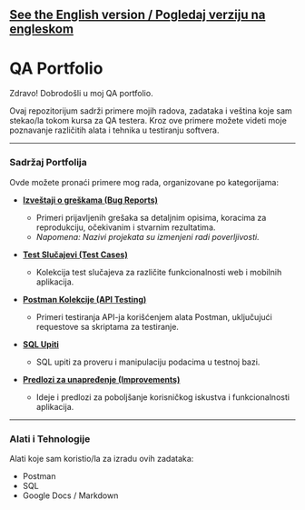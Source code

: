 [See the English version / Pogledaj verziju na engleskom](README.md)
---
# QA Portfolio 

Zdravo! Dobrodošli u moj QA portfolio.

Ovaj repozitorijum sadrži primere mojih radova, zadataka i veština koje sam stekao/la tokom kursa za QA testera. Kroz ove primere možete videti moje poznavanje različitih alata i tehnika u testiranju softvera.

---

###  Sadržaj Portfolija

Ovde možete pronaći primere mog rada, organizovane po kategorijama:

* **[Izveštaji o greškama (Bug Reports)](./bug-reports)**
    * Primeri prijavljenih grešaka sa detaljnim opisima, koracima za reprodukciju, očekivanim i stvarnim rezultatima.
    * *Napomena: Nazivi projekata su izmenjeni radi poverljivosti.*

* **[Test Slučajevi (Test Cases)](./test-cases)**
    * Kolekcija test slučajeva za različite funkcionalnosti web i mobilnih aplikacija.

* **[Postman Kolekcije (API Testing)](./postman-collections)**
    * Primeri testiranja API-ja korišćenjem alata Postman, uključujući requestove sa skriptama za testiranje.

* **[SQL Upiti](./sql-queries)**
    * SQL upiti za proveru i manipulaciju podacima u testnoj bazi.

* **[Predlozi za unapređenje (Improvements)](./improvements)**
    * Ideje i predlozi za poboljšanje korisničkog iskustva i funkcionalnosti aplikacija.

---

###  Alati i Tehnologije

Alati koje sam koristio/la za izradu ovih zadataka:
* Postman
* SQL
* Google Docs / Markdown
